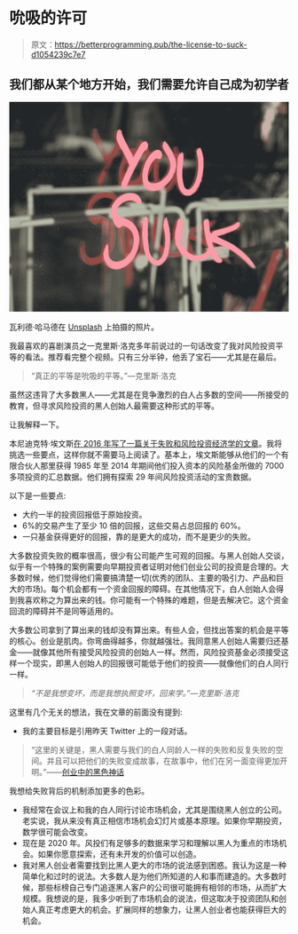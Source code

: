 # 吮吸的许可

> 原文：<https://betterprogramming.pub/the-license-to-suck-d1054239c7e7>

## 我们都从某个地方开始，我们需要允许自己成为初学者

![](img/3b593c9eec687927bd7208536ae8106f.png)

瓦利德·哈马德在 [Unsplash](https://unsplash.com/s/photos/suck?utm_source=unsplash&utm_medium=referral&utm_content=creditCopyText) 上拍摄的照片。

我最喜欢的喜剧演员之一克里斯·洛克多年前说过的一句话改变了我对风险投资平等的看法。推荐看完整个视频。只有三分半钟，他丢了宝石——尤其是在最后。

> “真正的平等是吮吸的平等。”—克里斯·洛克

虽然这违背了大多数黑人——尤其是在竞争激烈的白人占多数的空间——所接受的教育，但寻求风险投资的黑人创始人最需要这种形式的平等。

让我解释一下。

本尼迪克特·埃文斯[在 2016 年写了一篇关于失败和风险投资经济学的文章](https://www.ben-evans.com/benedictevans/2016/4/28/winning-and-losing)。我将挑选一些要点，这样你就不需要马上阅读了。基本上，埃文斯能够从他们的一个有限合伙人那里获得 1985 年至 2014 年期间他们投入资本的风险基金所做的 7000 多项投资的汇总数据。他们拥有探索 29 年间风险投资活动的宝贵数据。

以下是一些要点:

*   大约一半的投资回报低于原始投资。
*   6%的交易产生了至少 10 倍的回报，这些交易占总回报的 60%。
*   一只基金获得更好的回报，靠的是更大的成功，而不是更少的失败。

大多数投资失败的概率很高，很少有公司能产生可观的回报。与黑人创始人交谈，似乎有一个特殊的案例需要向早期投资者证明对他们创业公司的投资是合理的。大多数时候，他们觉得他们需要搞清楚一切(优秀的团队、主要的吸引力、产品和巨大的市场)。每个机会都有一个资金回报的障碍。在其他情况下，白人创始人会得到我喜欢称之为算出来的钱。你可能有一个特殊的难题，但是去解决它。这个资金回流的障碍并不是同等适用的。

大多数公司拿到了算出来的钱却没有算出来。有些人会，但找出答案的机会是平等的核心。创业是肌肉。你弯曲得越多，你就越强壮。我同意黑人创始人需要归还基金——就像其他所有接受风险投资的创始人一样。然而，风险投资基金必须接受这样一个现实，即黑人创始人的回报很可能低于他们的投资——就像他们的白人同行一样。

> *“不是我想变坏，而是我想执照变坏，回来学。”—克里斯·洛克*

这里有几个无关的想法，我在文章的前面没有提到:

*   我的主要目标是引用昨天 Twitter 上的一段对话。

> “这里的关键是，黑人需要与我们的白人同龄人一样的失败和反复失败的空间。并且可以把他们的失败变成故事，在故事中，他们在另一面变得更加开明。”——[创业中的黑色神话](https://hipcityreg.substack.com/p/the-myth-of-blackness-in-venture)

我想给失败背后的机制添加更多的色彩。

*   我经常在会议上和我的白人同行讨论市场机会，尤其是围绕黑人创立的公司。老实说，我从来没有真正相信市场机会幻灯片或基本原理。如果你早期投资，数学很可能会改变。
*   现在是 2020 年。风投们有足够多的数据来学习和理解以黑人为重点的市场机会。如果你愿意探索，还有未开发的价值可以创造。
*   我对黑人创业者需要找到比黑人更大的市场的说法感到困惑。我认为这是一种简单化和过时的说法。大多数人是为他们所知道的人和事而建造的。大多数时候，那些标榜自己专门追逐黑人客户的公司很可能拥有相邻的市场，从而扩大规模。我想说的是，我多少听到了市场机会的说法，但这取决于投资团队和创始人真正考虑更大的机会。扩展同样的想象力，让黑人创业者也能获得巨大的机会。